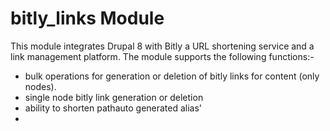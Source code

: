 # bitly_links Module
This module integrates Drupal 8 with Bitly a URL shortening service and a link management platform. The module
supports the following functions:-

* bulk operations for generation or deletion of bitly links for content (only nodes).
* single node bitly link generation or deletion
* ability to shorten pathauto generated alias'
* 

##

